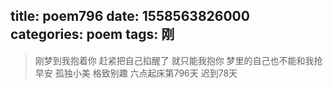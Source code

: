 title: poem796
date: 1558563826000
categories: poem
tags: 刚
---
> 刚梦到我抱着你
赶紧把自己掐醒了
就只能我抱你
梦里的自己也不能和我抢
早安
孤独小美
格致别趣
六点起床第796天 迟到78天
